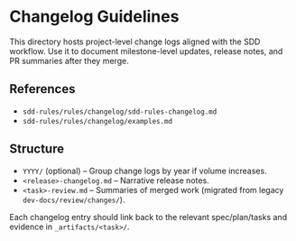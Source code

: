 # Changelog Guidelines

This directory hosts project-level change logs aligned with the SDD workflow. Use it to document milestone-level updates, release notes, and PR summaries after they merge.

## References

- `sdd-rules/rules/changelog/sdd-rules-changelog.md`
- `sdd-rules/rules/changelog/examples.md`

## Structure

- `YYYY/` (optional) – Group change logs by year if volume increases.
- `<release>-changelog.md` – Narrative release notes.
- `<task>-review.md` – Summaries of merged work (migrated from legacy `dev-docs/review/changes/`).

Each changelog entry should link back to the relevant spec/plan/tasks and evidence in `_artifacts/<task>/`.
